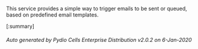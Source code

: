 






This service provides a simple way to trigger emails to be sent or queued, based on predefined email templates.

[:summary]

###### Auto generated by Pydio Cells Enterprise Distribution v2.0.2 on 6-Jan-2020
